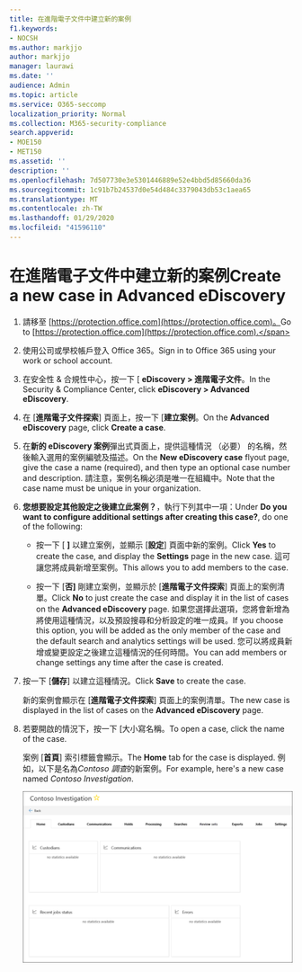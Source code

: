 ```yaml
---
title: 在進階電子文件中建立新的案例
f1.keywords:
- NOCSH
ms.author: markjjo
author: markjjo
manager: laurawi
ms.date: ''
audience: Admin
ms.topic: article
ms.service: O365-seccomp
localization_priority: Normal
ms.collection: M365-security-compliance
search.appverid:
- MOE150
- MET150
ms.assetid: ''
description: ''
ms.openlocfilehash: 7d507730e3e5301446889e52e4bbd5d85660da36
ms.sourcegitcommit: 1c91b7b24537d0e54d484c3379043db53c1aea65
ms.translationtype: MT
ms.contentlocale: zh-TW
ms.lasthandoff: 01/29/2020
ms.locfileid: "41596110"
---
```

# <a name="create-a-new-case-in-advanced-ediscovery"></a><span data-ttu-id="3d1ac-102">在進階電子文件中建立新的案例</span><span class="sxs-lookup"><span data-stu-id="3d1ac-102">Create a new case in Advanced eDiscovery</span></span>  

1. <span data-ttu-id="3d1ac-103">請移至 [https://protection.office.com](https://protection.office.com)。</span><span class="sxs-lookup"><span data-stu-id="3d1ac-103">Go to [https://protection.office.com](https://protection.office.com).</span></span>
    
2. <span data-ttu-id="3d1ac-104">使用公司或學校帳戶登入 Office 365。</span><span class="sxs-lookup"><span data-stu-id="3d1ac-104">Sign in to Office 365 using your work or school account.</span></span>
    
3. <span data-ttu-id="3d1ac-105">在安全性 & 合規性中心，按一下 [ **eDiscovery > 進階電子文件**。</span><span class="sxs-lookup"><span data-stu-id="3d1ac-105">In the Security & Compliance Center, click **eDiscovery > Advanced eDiscovery**.</span></span>
 
4. <span data-ttu-id="3d1ac-106">在 [**進階電子文件探索**] 頁面上，按一下 [**建立案例**。</span><span class="sxs-lookup"><span data-stu-id="3d1ac-106">On the **Advanced eDiscovery** page, click **Create a case**.</span></span>
    
5. <span data-ttu-id="3d1ac-107">在**新的 eDiscovery 案例**彈出式頁面上，提供這種情況 （必要） 的名稱，然後輸入選用的案例編號及描述。</span><span class="sxs-lookup"><span data-stu-id="3d1ac-107">On the **New eDiscovery case** flyout page, give the case a name (required), and then type an optional case number and description.</span></span> <span data-ttu-id="3d1ac-108">請注意，案例名稱必須是唯一在組織中。</span><span class="sxs-lookup"><span data-stu-id="3d1ac-108">Note that the case name must be unique in your organization.</span></span>

6. <span data-ttu-id="3d1ac-109">**您想要設定其他設定之後建立此案例？**，執行下列其中一項：</span><span class="sxs-lookup"><span data-stu-id="3d1ac-109">Under **Do you want to configure additional settings after creating this case?**, do one of the following:</span></span>

    - <span data-ttu-id="3d1ac-110">按一下 [ **]** 以建立案例，並顯示 [**設定**] 頁面中新的案例。</span><span class="sxs-lookup"><span data-stu-id="3d1ac-110">Click **Yes** to create the case, and display the **Settings** page in the new case.</span></span> <span data-ttu-id="3d1ac-111">這可讓您將成員新增至案例。</span><span class="sxs-lookup"><span data-stu-id="3d1ac-111">This allows you to add members to the case.</span></span>
    
    - <span data-ttu-id="3d1ac-112">按一下 [**否]** 剛建立案例，並顯示於 [**進階電子文件探索**] 頁面上的案例清單。</span><span class="sxs-lookup"><span data-stu-id="3d1ac-112">Click **No** to just create the case and display it in the list of cases on the **Advanced eDiscovery** page.</span></span> <span data-ttu-id="3d1ac-113">如果您選擇此選項，您將會新增為將使用這種情況，以及預設搜尋和分析設定的唯一成員。</span><span class="sxs-lookup"><span data-stu-id="3d1ac-113">If you choose this option, you will be added as the only member of the case and the default search and analytics settings will be used.</span></span> <span data-ttu-id="3d1ac-114">您可以將成員新增或變更設定之後建立這種情況的任何時間。</span><span class="sxs-lookup"><span data-stu-id="3d1ac-114">You can add members or change settings any time after the case is created.</span></span>

7. <span data-ttu-id="3d1ac-115">按一下 [**儲存**] 以建立這種情況。</span><span class="sxs-lookup"><span data-stu-id="3d1ac-115">Click **Save** to create the case.</span></span>

    <span data-ttu-id="3d1ac-116">新的案例會顯示在 [**進階電子文件探索**] 頁面上的案例清單。</span><span class="sxs-lookup"><span data-stu-id="3d1ac-116">The new case is displayed in the list of cases on the **Advanced eDiscovery** page.</span></span> 

8. <span data-ttu-id="3d1ac-117">若要開啟的情況下，按一下 [大小寫名稱。</span><span class="sxs-lookup"><span data-stu-id="3d1ac-117">To open a case, click the name of the case.</span></span> 

    <span data-ttu-id="3d1ac-118">案例 [**首頁**] 索引標籤會顯示。</span><span class="sxs-lookup"><span data-stu-id="3d1ac-118">The **Home** tab for the case is displayed.</span></span> <span data-ttu-id="3d1ac-119">例如，以下是名為*Contoso 調查*的新案例。</span><span class="sxs-lookup"><span data-stu-id="3d1ac-119">For example, here's a new case named *Contoso Investigation*.</span></span>

    ![進階電子文件中的新案例的 [首頁] 索引標籤](media/newAeDcase.png)
